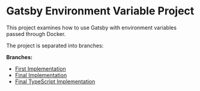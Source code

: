 # Gatsby Environment Variable Project

This project examines how to use Gatsby with environment variables passed through Docker.

The project is separated into branches:

**Branches:**

- [First Implementation](https://github.com/codingwithmanny/gatsby-env-vars/tree/01-first-docker-implementation)
- [Final Implementation](https://github.com/codingwithmanny/gatsby-env-vars/tree/final)
- [Final TypeScript Implementation](https://github.com/codingwithmanny/gatsby-env-vars/tree/final-typescript)
